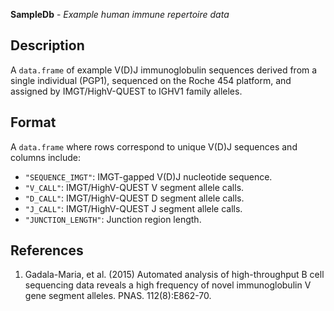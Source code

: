 **SampleDb** - *Example human immune repertoire data*

Description
--------------------

A `data.frame` of example V(D)J immunoglobulin sequences derived from a 
single individual (PGP1), sequenced on the Roche 454 platform, and assigned by
IMGT/HighV-QUEST to IGHV1 family alleles.




Format
-------------------
A `data.frame` where rows correspond to unique V(D)J sequences and
columns include:

+  `"SEQUENCE_IMGT"`: IMGT-gapped V(D)J nucleotide sequence.
+  `"V_CALL"`: IMGT/HighV-QUEST V segment allele calls.
+  `"D_CALL"`: IMGT/HighV-QUEST D segment allele calls.
+  `"J_CALL"`: IMGT/HighV-QUEST J segment allele calls.
+  `"JUNCTION_LENGTH"`: Junction region length.


References
-------------------


1.  Gadala-Maria, et al. (2015) Automated analysis of high-throughput B cell 
sequencing data reveals a high frequency of novel immunoglobulin V gene 
segment alleles. PNAS. 112(8):E862-70.






